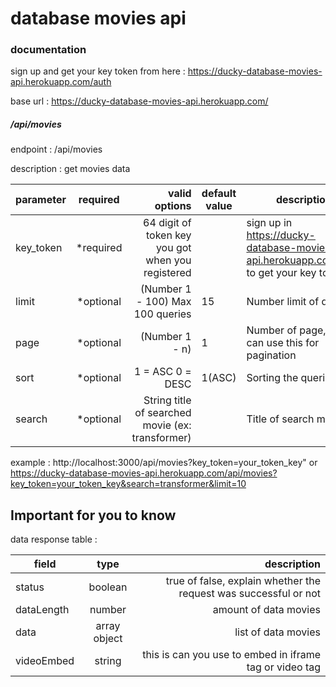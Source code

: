 # database movies api
###  documentation

sign up and get your key token from here : https://ducky-database-movies-api.herokuapp.com/auth  

base url : https://ducky-database-movies-api.herokuapp.com/  
##### /api/movies

endpoint : /api/movies  

description : get movies data  


| parameter |  required |                                     valid options | default value | description                                                                       |
|-----------|:---------:|--------------------------------------------------:|---------------|-----------------------------------------------------------------------------------|
| key_token | *required | 64 digit of token key you got when you registered |               | sign up in https://ducky-database-movies-api.herokuapp.com/auth to get your key token |
| limit     | *optional |                  (Number 1 - 100) Max 100 queries | 15            | Number limit of queries                                                           |
| page      | *optional |                                    (Number 1 - n) | 1             | Number of page, you can use this for pagination                                   |
| sort      | *optional |                                  1 = ASC 0 = DESC | 1(ASC)        | Sorting the queries                                                               |
| search    | *optional | String title of searched movie (ex: transformer)  |               | Title of search movie                                                             |

example : http://localhost:3000/api/movies?key_token=your_token_key" or https://ducky-database-movies-api.herokuapp.com/api/movies?key_token=your_token_key&search=transformer&limit=10  



## Important for you to know
data response table :  
  
  
| field | type | description |
|------------|:------------:|-----------------------------------------------------------------:|
| status | boolean | true of false, explain whether the request was successful or not |
| dataLength | number | amount of data movies |
| data | array object | list of data movies |
| videoEmbed | string | this is can you use to embed in iframe tag or video tag |


